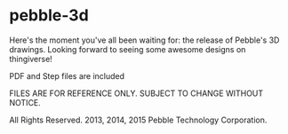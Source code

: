 pebble-3d
=========

Here's the moment you've all been waiting for: the release of Pebble's 3D drawings. Looking forward to seeing some awesome designs on thingiverse!

PDF and Step files are included

FILES ARE FOR REFERENCE ONLY. SUBJECT TO CHANGE WITHOUT NOTICE.

All Rights Reserved. 2013, 2014, 2015 Pebble Technology Corporation.
